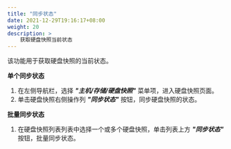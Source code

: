 ```yaml
---
title: "同步状态"
date: 2021-12-29T19:16:17+08:00
weight: 20
description: >
    获取硬盘快照当前状态
---
```



该功能用于获取硬盘快照的当前状态。

**单个同步状态**

1. 在左侧导航栏，选择 **_"主机/存储/硬盘快照"_** 菜单项，进入硬盘快照页面。
2. 单击硬盘快照右侧操作列 **_"同步状态"_** 按钮，同步硬盘快照的状态。

**批量同步状态**

1. 在硬盘快照列表列表中选择一个或多个硬盘快照，单击列表上方 **_"同步状态"_** 按钮，批量同步状态。